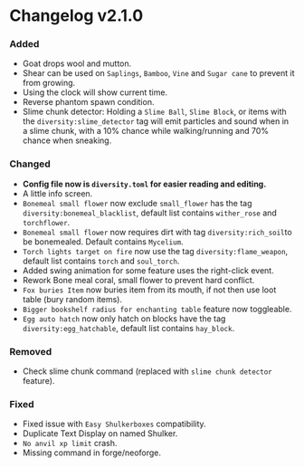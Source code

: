 # Changelog v2.1.0

### Added

- Goat drops wool and mutton.
- Shear can be used on `Saplings`, `Bamboo`, `Vine` and `Sugar cane` to prevent it from growing.
- Using the clock will show current time.
- Reverse phantom spawn condition.
- Slime chunk detector: Holding a `Slime Ball`, `Slime Block`, or items with the `diversity:slime_detector` tag will
  emit
  particles and sound when in a slime chunk, with a 10% chance while walking/running and 70% chance when sneaking.

### Changed

- **Config file now is `diversity.toml` for easier reading and editing.**
- A little info screen.
- `Bonemeal small flower` now exclude `small_flower` has the tag `diversity:bonemeal_blacklist`, default list contains
  `wither_rose` and `torchflower`.
- `Bonemeal small flower` now requires dirt with tag `diversity:rich_soil`to be bonemealed. Default contains `Mycelium`.
- `Torch lights target on fire` now use the tag `diversity:flame_weapon`, default list contains `torch` and
  `soul_torch`.
- Added swing animation for some feature uses the right-click event.
- Rework Bone meal coral, small flower to prevent hard conflict.
- `Fox buries Item` now buries item from its mouth, if not then use loot table (bury random items).
- `Bigger bookshelf radius for enchanting table` feature now toggleable.
- `Egg auto hatch` now only hatch on blocks have the tag `diversity:egg_hatchable`, default list contains `hay_block`.

### Removed

- Check slime chunk command (replaced with `slime chunk detector` feature).

### Fixed

- Fixed issue with `Easy Shulkerboxes` compatibility.
- Duplicate Text Display on named Shulker.
- `No anvil xp limit` crash.
- Missing command in forge/neoforge.